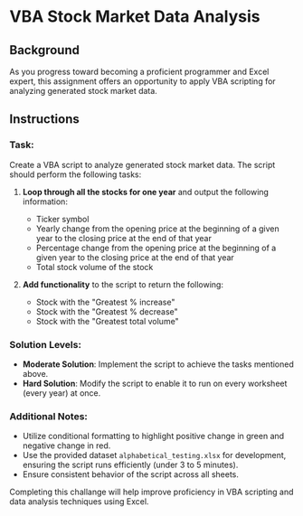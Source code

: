 # VBA Stock Market Data Analysis

## Background
As you progress toward becoming a proficient programmer and Excel expert, this assignment offers an opportunity to apply VBA scripting for analyzing generated stock market data.

## Instructions

### Task:
Create a VBA script to analyze generated stock market data. The script should perform the following tasks:

1. **Loop through all the stocks for one year** and output the following information:
   - Ticker symbol
   - Yearly change from the opening price at the beginning of a given year to the closing price at the end of that year
   - Percentage change from the opening price at the beginning of a given year to the closing price at the end of that year
   - Total stock volume of the stock

2. **Add functionality** to the script to return the following:
   - Stock with the "Greatest % increase"
   - Stock with the "Greatest % decrease"
   - Stock with the "Greatest total volume"

### Solution Levels:
- **Moderate Solution**: Implement the script to achieve the tasks mentioned above.
- **Hard Solution**: Modify the script to enable it to run on every worksheet (every year) at once.

### Additional Notes:
- Utilize conditional formatting to highlight positive change in green and negative change in red.
- Use the provided dataset `alphabetical_testing.xlsx` for development, ensuring the script runs efficiently (under 3 to 5 minutes).
- Ensure consistent behavior of the script across all sheets.

Completing this challange will help improve proficiency in VBA scripting and data analysis techniques using Excel.
